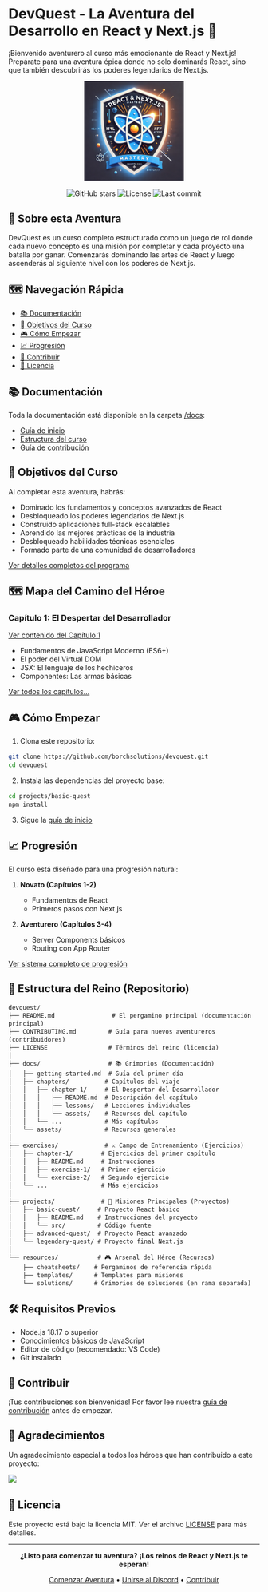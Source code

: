 # DevQuest - La Aventura del Desarrollo en React y Next.js 🚀

¡Bienvenido aventurero al curso más emocionante de React y Next.js! Prepárate para una aventura épica donde no solo dominarás React, sino que también descubrirás los poderes legendarios de Next.js.

<p align="center">
  <img src="docs/assets/devquest-logo.png" alt="DevQuest Logo" width="200"/>
</p>

<div align="center">

![GitHub stars](https://img.shields.io/github/stars/borchsolutions/devquest?style=social)
![License](https://img.shields.io/github/license/borchsolutions/devquest)
![Last commit](https://img.shields.io/github/last-commit/borchsolutions/devquest)

</div>

## 📜 Sobre esta Aventura

DevQuest es un curso completo estructurado como un juego de rol donde cada nuevo concepto es una misión por completar y cada proyecto una batalla por ganar. Comenzarás dominando las artes de React y luego ascenderás al siguiente nivel con los poderes de Next.js.

## 🗺️ Navegación Rápida

- [📚 Documentación](#documentación)
- [🎯 Objetivos del Curso](#objetivos-del-curso)
- [🎮 Cómo Empezar](#cómo-empezar)
- [📈 Progresión](#progresión)
- [🤝 Contribuir](#contribuir)
- [📝 Licencia](#licencia)

## 📚 Documentación

Toda la documentación está disponible en la carpeta [/docs](/docs):
- [Guía de inicio](/docs/getting-started.md)
- [Estructura del curso](/docs/course-structure.md)
- [Guía de contribución](/CONTRIBUTING.md)

## 🎯 Objetivos del Curso

Al completar esta aventura, habrás:
- Dominado los fundamentos y conceptos avanzados de React
- Desbloqueado los poderes legendarios de Next.js
- Construido aplicaciones full-stack escalables
- Aprendido las mejores prácticas de la industria
- Desbloqueado habilidades técnicas esenciales
- Formado parte de una comunidad de desarrolladores

[Ver detalles completos del programa](/docs/course-objectives.md)

## 🗺️ Mapa del Camino del Héroe

### Capítulo 1: El Despertar del Desarrollador
[Ver contenido del Capítulo 1](/docs/chapters/chapter-1/)
- Fundamentos de JavaScript Moderno (ES6+)
- El poder del Virtual DOM
- JSX: El lenguaje de los hechiceros
- Componentes: Las armas básicas

[Ver todos los capítulos...](/docs/chapters/)

## 🎮 Cómo Empezar

1. Clona este repositorio:
```bash
git clone https://github.com/borchsolutions/devquest.git
cd devquest
```

2. Instala las dependencias del proyecto base:
```bash
cd projects/basic-quest
npm install
```

3. Sigue la [guía de inicio](/docs/getting-started.md)

## 📈 Progresión

El curso está diseñado para una progresión natural:

1. **Novato (Capítulos 1-2)**
   - Fundamentos de React
   - Primeros pasos con Next.js

2. **Aventurero (Capítulos 3-4)**
   - Server Components básicos
   - Routing con App Router

[Ver sistema completo de progresión](/docs/progression-system.md)

## 📁 Estructura del Reino (Repositorio)

```
devquest/
├── README.md                # El pergamino principal (documentación principal)
├── CONTRIBUTING.md         # Guía para nuevos aventureros (contribuidores)
├── LICENSE                 # Términos del reino (licencia)
│
├── docs/                   # 📚 Grimorios (Documentación)
│   ├── getting-started.md  # Guía del primer día
│   ├── chapters/          # Capítulos del viaje
│   │   ├── chapter-1/     # El Despertar del Desarrollador
│   │   │   ├── README.md  # Descripción del capítulo
│   │   │   ├── lessons/   # Lecciones individuales
│   │   │   └── assets/    # Recursos del capítulo
│   │   └── ...            # Más capítulos
│   └── assets/            # Recursos generales
│
├── exercises/             # ⚔️ Campo de Entrenamiento (Ejercicios)
│   ├── chapter-1/        # Ejercicios del primer capítulo
│   │   ├── README.md     # Instrucciones
│   │   ├── exercise-1/   # Primer ejercicio
│   │   └── exercise-2/   # Segundo ejercicio
│   └── ...               # Más ejercicios
│
├── projects/             # 🏰 Misiones Principales (Proyectos)
│   ├── basic-quest/     # Proyecto React básico
│   │   ├── README.md    # Instrucciones del proyecto
│   │   └── src/         # Código fuente
│   ├── advanced-quest/  # Proyecto React avanzado
│   └── legendary-quest/ # Proyecto final Next.js
│
└── resources/           # 🎮 Arsenal del Héroe (Recursos)
    ├── cheatsheets/    # Pergaminos de referencia rápida
    ├── templates/      # Templates para misiones
    └── solutions/      # Grimorios de soluciones (en rama separada)
```

## 🛠️ Requisitos Previos

- Node.js 18.17 o superior
- Conocimientos básicos de JavaScript
- Editor de código (recomendado: VS Code)
- Git instalado

## 🤝 Contribuir

¡Tus contribuciones son bienvenidas! Por favor lee nuestra [guía de contribución](/CONTRIBUTING.md) antes de empezar.

## 💖 Agradecimientos

Un agradecimiento especial a todos los héroes que han contribuido a este proyecto:

<a href="https://github.com/borchsolutions/devquest/graphs/contributors">
  <img src="https://contributors-img.web.app/image?repo=borchsolutions/devquest" />
</a>

## 📝 Licencia

Este proyecto está bajo la licencia MIT. Ver el archivo [LICENSE](/LICENSE) para más detalles.

---

<div align="center">

**¿Listo para comenzar tu aventura? ¡Los reinos de React y Next.js te esperan!**

[Comenzar Aventura](/docs/getting-started.md) • [Unirse al Discord](https://discord.gg/tuenlace) • [Contribuir](/CONTRIBUTING.md)

</div>
